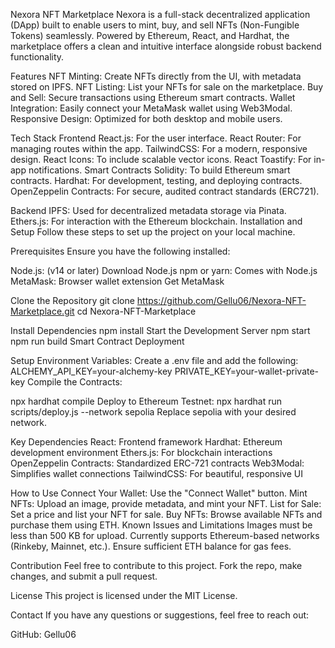 Nexora NFT Marketplace
Nexora is a full-stack decentralized application (DApp) built to enable users to mint, buy, and sell NFTs (Non-Fungible Tokens) seamlessly.
Powered by Ethereum, React, and Hardhat, the marketplace offers a clean and intuitive interface alongside robust backend functionality.

Features
NFT Minting: Create NFTs directly from the UI, with metadata stored on IPFS.
NFT Listing: List your NFTs for sale on the marketplace.
Buy and Sell: Secure transactions using Ethereum smart contracts.
Wallet Integration: Easily connect your MetaMask wallet using Web3Modal.
Responsive Design: Optimized for both desktop and mobile users.

Tech Stack
Frontend
React.js: For the user interface.
React Router: For managing routes within the app.
TailwindCSS: For a modern, responsive design.
React Icons: To include scalable vector icons.
React Toastify: For in-app notifications.
Smart Contracts
Solidity: To build Ethereum smart contracts.
Hardhat: For development, testing, and deploying contracts.
OpenZeppelin Contracts: For secure, audited contract standards (ERC721).

Backend
IPFS: Used for decentralized metadata storage via Pinata.
Ethers.js: For interaction with the Ethereum blockchain.
Installation and Setup
Follow these steps to set up the project on your local machine.

Prerequisites
Ensure you have the following installed:

Node.js: (v14 or later) Download Node.js
npm or yarn: Comes with Node.js
MetaMask: Browser wallet extension Get MetaMask

Clone the Repository
git clone https://github.com/Gellu06/Nexora-NFT-Marketplace.git
cd Nexora-NFT-Marketplace

Install Dependencies
npm install
Start the Development Server
npm start
npm run build
Smart Contract Deployment

Setup Environment Variables:
Create a .env file and add the following:
ALCHEMY_API_KEY=your-alchemy-key
PRIVATE_KEY=your-wallet-private-key
Compile the Contracts:

npx hardhat compile
Deploy to Ethereum Testnet:
npx hardhat run scripts/deploy.js --network sepolia
Replace sepolia with your desired network.

Key Dependencies
React: Frontend framework
Hardhat: Ethereum development environment
Ethers.js: For blockchain interactions
OpenZeppelin Contracts: Standardized ERC-721 contracts
Web3Modal: Simplifies wallet connections
TailwindCSS: For beautiful, responsive UI

How to Use
Connect Your Wallet: Use the "Connect Wallet" button.
Mint NFTs: Upload an image, provide metadata, and mint your NFT.
List for Sale: Set a price and list your NFT for sale.
Buy NFTs: Browse available NFTs and purchase them using ETH.
Known Issues and Limitations
Images must be less than 500 KB for upload.
Currently supports Ethereum-based networks (Rinkeby, Mainnet, etc.).
Ensure sufficient ETH balance for gas fees.

Contribution
Feel free to contribute to this project. Fork the repo, make changes, and submit a pull request.

License
This project is licensed under the MIT License.

Contact
If you have any questions or suggestions, feel free to reach out:

GitHub: Gellu06

